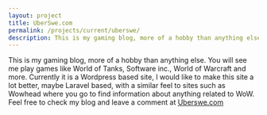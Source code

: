 ```yaml
---
layout: project
title: UberSwe.com
permalink: /projects/current/uberswe/
description: This is my gaming blog, more of a hobby than anything else.
---
```


This is my gaming blog, more of a hobby than anything else. You will see me play games like World of Tanks,
Software inc., World of Warcraft and more. Currently it is a Wordpress based site, I would like to make this
site a lot better, maybe Laravel based, with a similar feel to sites such as Wowhead where you go to find information
about anything related to WoW. Feel free to check my blog and leave a comment at [Uberswe.com](http://uberswe.com)